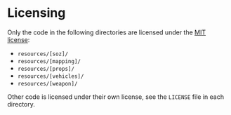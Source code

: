 # Licensing

Only the code in the following directories are licensed under the [MIT license](LICENSE.md):

 * `resources/[soz]/`
 * `resources/[mapping]/`
 * `resources/[props]/`
 * `resources/[vehicles]/`
 * `resources/[weapon]/`

Other code is licensed under their own license, see the `LICENSE` file in each directory.
